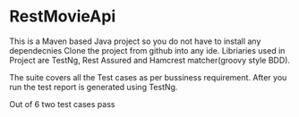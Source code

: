 # RestMovieApi
This is a Maven based Java project so you do not have to install any dependecnies
Clone the project from github into any ide.
Libriaries used in Project are TestNg, Rest Assured and Hamcrest matcher(groovy style BDD). 

The suite covers all the Test cases as per bussiness requirement.
After you run the test report is generated using TestNg.

Out of 6 two test cases pass 
